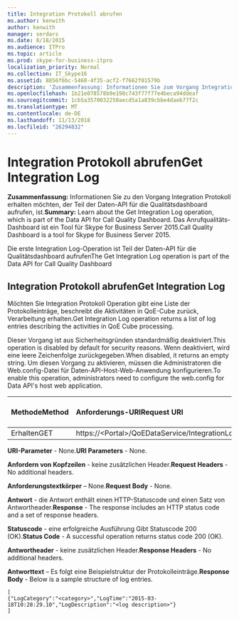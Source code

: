 ```yaml
---
title: Integration Protokoll abrufen
ms.author: kenwith
author: kenwith
manager: serdars
ms.date: 8/18/2015
ms.audience: ITPro
ms.topic: article
ms.prod: skype-for-business-itpro
localization_priority: Normal
ms.collection: IT_Skype16
ms.assetid: 8856f6bc-5460-4f35-acf2-f7662f01579b
description: 'Zusammenfassung: Informationen Sie zum Vorgang Integration Protokoll abrufen, der Teil der Daten-API für die Qualitätsdashboard aufrufen, ist. Das Anrufqualitäts-Dashboard ist ein Tool für Skype for Business Server 2015.'
ms.openlocfilehash: 1b21e078578b9e198c743f77f77e4beca94ddeaf
ms.sourcegitcommit: 1cb5a3570032250aecd5a1a839cbbe4daeb77f2c
ms.translationtype: MT
ms.contentlocale: de-DE
ms.lasthandoff: 11/13/2018
ms.locfileid: "26294832"
---
```

# <a name="get-integration-log"></a><span data-ttu-id="d3ade-104">Integration Protokoll abrufen</span><span class="sxs-lookup"><span data-stu-id="d3ade-104">Get Integration Log</span></span>
 
<span data-ttu-id="d3ade-105">**Zusammenfassung:** Informationen Sie zu den Vorgang Integration Protokoll erhalten möchten, der Teil der Daten-API für die Qualitätsdashboard aufrufen, ist.</span><span class="sxs-lookup"><span data-stu-id="d3ade-105">**Summary:** Learn about the Get Integration Log operation, which is part of the Data API for Call Quality Dashboard.</span></span> <span data-ttu-id="d3ade-106">Das Anrufqualitäts-Dashboard ist ein Tool für Skype for Business Server 2015.</span><span class="sxs-lookup"><span data-stu-id="d3ade-106">Call Quality Dashboard is a tool for Skype for Business Server 2015.</span></span>
  
<span data-ttu-id="d3ade-107">Die erste Integration Log-Operation ist Teil der Daten-API für die Qualitätsdashboard aufrufen</span><span class="sxs-lookup"><span data-stu-id="d3ade-107">The Get Integration Log operation is part of the Data API for Call Quality Dashboard</span></span>
  
## <a name="get-integration-log"></a><span data-ttu-id="d3ade-108">Integration Protokoll abrufen</span><span class="sxs-lookup"><span data-stu-id="d3ade-108">Get Integration Log</span></span>

<span data-ttu-id="d3ade-109">Möchten Sie Integration Protokoll Operation gibt eine Liste der Protokolleinträge, beschreibt die Aktivitäten in QoE-Cube zurück, Verarbeitung erhalten.</span><span class="sxs-lookup"><span data-stu-id="d3ade-109">Get Integration Log operation returns a list of log entries describing the activities in QoE Cube processing.</span></span>
  
<span data-ttu-id="d3ade-110">Dieser Vorgang ist aus Sicherheitsgründen standardmäßig deaktiviert.</span><span class="sxs-lookup"><span data-stu-id="d3ade-110">This operation is disabled by default for security reasons.</span></span> <span data-ttu-id="d3ade-111">Wenn deaktiviert, wird eine leere Zeichenfolge zurückgegeben.</span><span class="sxs-lookup"><span data-stu-id="d3ade-111">When disabled, it returns an empty string.</span></span> <span data-ttu-id="d3ade-112">Um diesen Vorgang zu aktivieren, müssen die Administratoren die Web.config-Datei für Daten-API-Host-Web-Anwendung konfigurieren.</span><span class="sxs-lookup"><span data-stu-id="d3ade-112">To enable this operation, administrators need to configure the web.config for Data API's host web application.</span></span>
  

|<span data-ttu-id="d3ade-113">Methode</span><span class="sxs-lookup"><span data-stu-id="d3ade-113">Method</span></span>|<span data-ttu-id="d3ade-114">**Anforderungs-URI**</span><span class="sxs-lookup"><span data-stu-id="d3ade-114">**Request URI**</span></span>|<span data-ttu-id="d3ade-115">**HTTP-Version**</span><span class="sxs-lookup"><span data-stu-id="d3ade-115">**HTTP Version**</span></span>|
|:-----|:-----|:-----|
|<span data-ttu-id="d3ade-116">Erhalten</span><span class="sxs-lookup"><span data-stu-id="d3ade-116">GET</span></span>  <br/> |<span data-ttu-id="d3ade-117">https://\<Portal\>/QoEDataService/IntegrationLog</span><span class="sxs-lookup"><span data-stu-id="d3ade-117">https://\<portal\>/QoEDataService/IntegrationLog</span></span>  <br/> |<span data-ttu-id="d3ade-118">HTTP/1.1</span><span class="sxs-lookup"><span data-stu-id="d3ade-118">HTTP/1.1</span></span>  <br/> |
   
 <span data-ttu-id="d3ade-119">**URI-Parameter** - None.</span><span class="sxs-lookup"><span data-stu-id="d3ade-119">**URI Parameters** - None.</span></span>
  
 <span data-ttu-id="d3ade-120">**Anfordern von Kopfzeilen** - keine zusätzlichen Header.</span><span class="sxs-lookup"><span data-stu-id="d3ade-120">**Request Headers** - No additional headers.</span></span>
  
 <span data-ttu-id="d3ade-121">**Anforderungstextkörper** – None.</span><span class="sxs-lookup"><span data-stu-id="d3ade-121">**Request Body** - None.</span></span>
  
 <span data-ttu-id="d3ade-122">**Antwort** - die Antwort enthält einen HTTP-Statuscode und einen Satz von Antwortheader.</span><span class="sxs-lookup"><span data-stu-id="d3ade-122">**Response** - The response includes an HTTP status code and a set of response headers.</span></span>
  
 <span data-ttu-id="d3ade-123">**Statuscode** - eine erfolgreiche Ausführung Gibt Statuscode 200 (OK).</span><span class="sxs-lookup"><span data-stu-id="d3ade-123">**Status Code** - A successful operation returns status code 200 (OK).</span></span>
  
 <span data-ttu-id="d3ade-124">**Antwortheader** - keine zusätzlichen Header.</span><span class="sxs-lookup"><span data-stu-id="d3ade-124">**Response Headers** - No additional headers.</span></span>
  
 <span data-ttu-id="d3ade-125">**Antworttext** – Es folgt eine Beispielstruktur der Protokolleinträge.</span><span class="sxs-lookup"><span data-stu-id="d3ade-125">**Response Body** - Below is a sample structure of log entries.</span></span>
  
```
[
{"LogCategory":"<category>","LogTime":"2015-03-18T10:28:29.10","LogDescription":"<log description>"}
]
```


